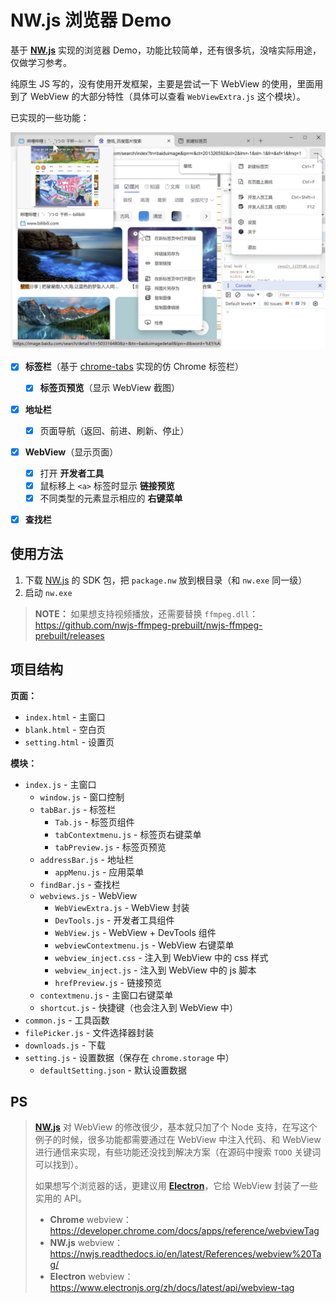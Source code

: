 # NW.js 浏览器 Demo

基于 **[NW.js](https://nwjs.io/)** 实现的浏览器 Demo，功能比较简单，还有很多坑，没啥实际用途，仅做学习参考。

纯原生 JS 写的，没有使用开发框架，主要是尝试一下 WebView 的使用，里面用到了 WebView 的大部分特性（具体可以查看 `WebViewExtra.js` 这个模块）。

已实现的一些功能：

<img src="screenshot.jpg" width="600">

- [x] **标签栏**（基于 [chrome-tabs](https://github.com/adamschwartz/chrome-tabs) 实现的仿 Chrome 标签栏）
  - [x] **标签页预览**（显示 WebView 截图）
- [x] **地址栏**
  - [x] 页面导航（返回、前进、刷新、停止）
- [x] **WebView**（显示页面）
  - [x] 打开 **开发者工具**
  - [x] 鼠标移上 `<a>` 标签时显示 **链接预览**
  - [x] 不同类型的元素显示相应的 **右键菜单**
- [x] **查找栏**



## 使用方法

1. 下载 [NW.js](https://nwjs.io/) 的 SDK 包，把 `package.nw` 放到根目录（和 `nw.exe` 同一级）
4. 启动 `nw.exe`

> **NOTE：** 如果想支持视频播放，还需要替换 `ffmpeg.dll`：https://github.com/nwjs-ffmpeg-prebuilt/nwjs-ffmpeg-prebuilt/releases



## 项目结构

**页面：**

- `index.html` - 主窗口
- `blank.html` - 空白页
- `setting.html` - 设置页

**模块：**

- `index.js` - 主窗口
  - `window.js` - 窗口控制
  - `tabBar.js` - 标签栏
    - `Tab.js` - 标签页组件
    - `tabContextmenu.js` - 标签页右键菜单
    - `tabPreview.js` - 标签页预览
  - `addressBar.js` - 地址栏
    - `appMenu.js` - 应用菜单
  - `findBar.js` - 查找栏
  - `webviews.js` - WebView
    - `WebViewExtra.js` - WebView 封装
    - `DevTools.js` - 开发者工具组件
    - `WebView.js` - WebView + DevTools 组件
    - `webviewContextmenu.js` - WebView 右键菜单
    - `webview_inject.css` - 注入到 WebView 中的 css 样式
    - `webview_inject.js` - 注入到 WebView 中的 js 脚本
    - `hrefPreview.js` - 链接预览
  - `contextmenu.js` - 主窗口右键菜单
  - `shortcut.js` - 快捷键（也会注入到 WebView 中）
- `common.js` - 工具函数
- `filePicker.js` - 文件选择器封装
- `downloads.js` - 下载
- `setting.js` - 设置数据（保存在 `chrome.storage` 中）
  - `defaultSetting.json` - 默认设置数据



## PS

> **[NW.js](https://nwjs.io/)** 对 WebView 的修改很少，基本就只加了个 Node 支持，在写这个例子的时候，很多功能都需要通过在 WebView 中注入代码、和 WebView 进行通信来实现，有些功能还没找到解决方案（在源码中搜索 `TODO` 关键词可以找到）。
>
> 如果想写个浏览器的话，更建议用 **[Electron](https://www.electronjs.org/zh/)**，它给 WebView 封装了一些实用的 API。
>
> - **Chrome** webview：https://developer.chrome.com/docs/apps/reference/webviewTag
> - **NW.js** webview：https://nwjs.readthedocs.io/en/latest/References/webview%20Tag/
> - **Electron** webview：https://www.electronjs.org/zh/docs/latest/api/webview-tag

